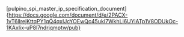 [pulpino_spi_master_ip_specification_document]{https://docs.google.com/document/d/e/2PACX-1vT6llrejKttqPY1qQ4qxIJcYOEwQc45ukI7WkhLi6UYiATp1V8ODUkOc-1KAxIix-uP8l7ndrjqmptw/pub}
